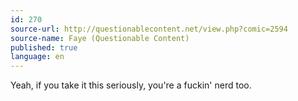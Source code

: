 ```yaml
---
id: 270
source-url: http://questionablecontent.net/view.php?comic=2594
source-name: Faye (Questionable Content)
published: true
language: en
---
```

Yeah, if you take it this seriously, you're a fuckin' nerd too.
